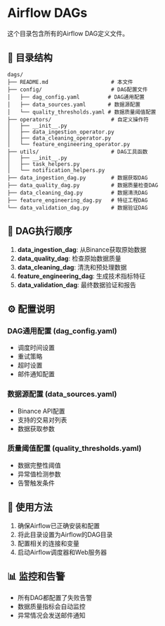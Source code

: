 # Airflow DAGs

这个目录包含所有的Airflow DAG定义文件。

## 📁 目录结构

```
dags/
├── README.md                    # 本文件
├── config/                      # DAG配置文件
│   ├── dag_config.yaml         # DAG通用配置
│   ├── data_sources.yaml       # 数据源配置
│   └── quality_thresholds.yaml # 数据质量阈值配置
├── operators/                   # 自定义操作符
│   ├── __init__.py
│   ├── data_ingestion_operator.py
│   ├── data_cleaning_operator.py
│   └── feature_engineering_operator.py
├── utils/                       # DAG工具函数
│   ├── __init__.py
│   ├── task_helpers.py
│   └── notification_helpers.py
├── data_ingestion_dag.py        # 数据获取DAG
├── data_quality_dag.py          # 数据质量检查DAG
├── data_cleaning_dag.py         # 数据清洗DAG
├── feature_engineering_dag.py   # 特征工程DAG
└── data_validation_dag.py       # 数据验证DAG
```

## 🔄 DAG执行顺序

1. **data_ingestion_dag**: 从Binance获取原始数据
2. **data_quality_dag**: 检查原始数据质量
3. **data_cleaning_dag**: 清洗和预处理数据
4. **feature_engineering_dag**: 生成技术指标特征
5. **data_validation_dag**: 最终数据验证和报告

## ⚙️ 配置说明

### DAG通用配置 (dag_config.yaml)
- 调度时间设置
- 重试策略
- 超时设置
- 邮件通知配置

### 数据源配置 (data_sources.yaml)
- Binance API配置
- 支持的交易对列表
- 数据获取参数

### 质量阈值配置 (quality_thresholds.yaml)
- 数据完整性阈值
- 异常值检测参数
- 告警触发条件

## 🚀 使用方法

1. 确保Airflow已正确安装和配置
2. 将此目录设置为Airflow的DAG目录
3. 配置相关的连接和变量
4. 启动Airflow调度器和Web服务器

## 📊 监控和告警

- 所有DAG都配置了失败告警
- 数据质量指标会自动监控
- 异常情况会发送邮件通知